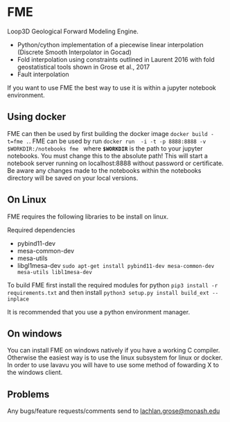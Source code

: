 # FME
Loop3D Geological Forward Modeling Engine.

* Python/cython implementation of a piecewise linear interpolation (Discrete Smooth Interpolator in Gocad) 
* Fold interpolation using constraints outlined in Laurent 2016 with fold geostatistical tools shown in Grose et al., 2017
* Fault interpolation 

If you want to use FME the best way to use it is within a jupyter notebook environment. 

## Using docker
FME can then be used by first building the docker image `docker build -t=fme .`.
FME can be used by run  `docker run  -i -t -p 8888:8888 -v $WORKDIR:/notebooks fme ` where **`$WORKDIR`** is the path to your jupyter notebooks. You must change this to the absolute path! This will start a notebook server running on localhost:8888 without  password or certificate. Be aware any changes made to the notebooks within the notebooks directory will be saved on your local versions.

## On Linux
FME requires the following libraries to be install on linux. 

Required dependencies
* pybind11-dev
* mesa-common-dev
* mesa-utils
* libgl1mesa-dev
`sudo apt-get install pybind11-dev mesa-common-dev mesa-utils libl1mesa-dev`

To build FME first install the required modules for python `pip3 install -r requirements.txt` and then install `python3 setup.py install build_ext --inplace`

It is recommended that you use a python environment manager. 

## On windows
You can install FME on windows natively if you have a working C compiler. Otherwise the easiest way is to use the linux subsystem for linux or docker. 
In order to use lavavu you will have to use some method of fowarding X to the windows client. 

## Problems
Any bugs/feature requests/comments send to lachlan.grose@monash.edu
